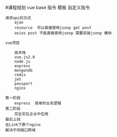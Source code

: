 #课程规划
    vue base
    指令
    模板
    自定义指令

    请求api的方式
        ajax
        resource  可以直接使用jsonp get post
        axios post 不能直接使用jsonp 需要安装jsonp 模块

    vue项目

        技术栈
        vue.js2.0
        node.js
        express
        mongondb
        redis
        jwt
        passport
        nginx

    第一阶段
        express  简单的业务逻辑
    第二阶段
        完全实在企业中应用
    最后上线
    在Link下那个nginx
    解决不同端口跨域
